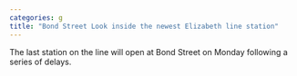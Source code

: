 ```yaml
---
categories: g
title: "Bond Street Look inside the newest Elizabeth line station"
---
```

The last station on the line will open at Bond Street on Monday following a series of delays.